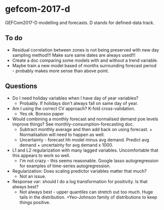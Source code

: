 # gefcom-2017-d
GEFCom2017-D modelling and forecasts. D stands for defined-data track.


## To do

* Residual correlation between zones is not being preserved with new day sampling method!!! Make sure same dates are always used!!!
* Create a doc comparing some models with and without a trend variable.
* Maybe train a new model based of months surrounding forecast period - probably makes more sense than above point.

## Questions
* Do I need holiday variables when I have day of year variables?
    + Probably. If holidays don't always fall on same day of year.
* Am I using the correct CV approach? K-fold cross-validation.
    + Yes ok. Bonsoo paper
* Would combining a monthly forecast and normalised demand poe levels improve things? See monthly-consumption-forecasting doc.
    + Subtract monthly average and then add back on using forecast.       + Normalisation will need to happen as well.
    + Uncertainty - forecast hh model minus avg demand. Predict avg demand + uncertainty for avg demand x 1000.
* L1 and L2 regularization with many lagged variables. Uncomfortable that this appears to work so well.
    + I'm not crazy - this seems reasonable. Google lasso autogregression for examples of time-series autogregression.
* Regularization: Does scaling predictor variables matter that much?
    + Not an issue.
* Response var: should I do a log transformation for positivity. Is that always best?
    + Not always best - upper quantiles can stretch out too much. Huge tails in the distribution.
    +Yeo-Johnson family of distributions to keep things positive.

